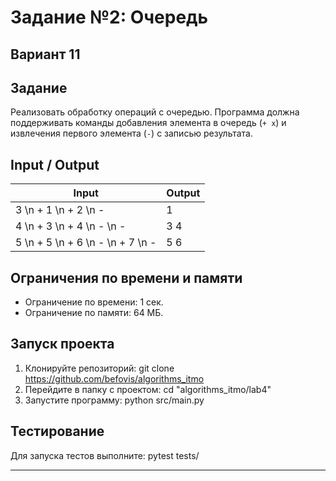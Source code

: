# Задание №2: Очередь
## Вариант 11


## Задание
Реализовать обработку операций с очередью. Программа должна поддерживать команды добавления элемента в очередь (`+ x`) и извлечения первого элемента (`-`) с записью результата.

## Input / Output

| Input             | Output |
|--------------------|--------|
| 3 \n + 1 \n + 2 \n - | 1      |
| 4 \n + 3 \n + 4 \n - \n - | 3 4 |
| 5 \n + 5 \n + 6 \n - \n + 7 \n - | 5 6 |

## Ограничения по времени и памяти

- Ограничение по времени: 1 сек.
- Ограничение по памяти: 64 МБ.

## Запуск проекта

1. Клонируйте репозиторий:
git clone https://github.com/befovis/algorithms_itmo
2. Перейдите в папку с проектом:
cd "algorithms_itmo/lab4"
3. Запустите программу:
python src/main.py

## Тестирование
Для запуска тестов выполните:
pytest tests/

---

